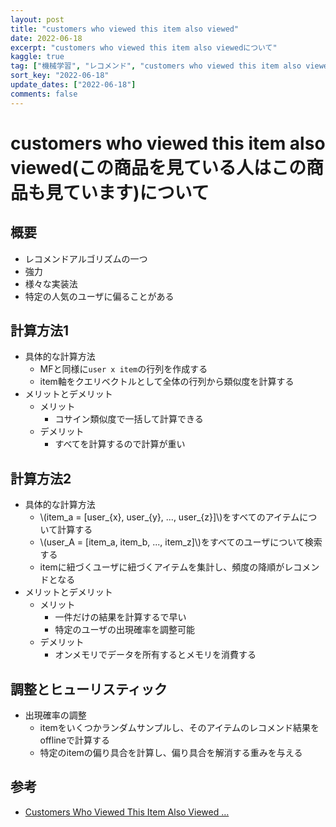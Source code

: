 ```yaml
---
layout: post
title: "customers who viewed this item also viewed"
date: 2022-06-18
excerpt: "customers who viewed this item also viewedについて"
kaggle: true
tag: ["機械学習", "レコメンド", "customers who viewed this item also viewed"]
sort_key: "2022-06-18"
update_dates: ["2022-06-18"]
comments: false
---
```


# customers who viewed this item also viewed(この商品を見ている人はこの商品も見ています)について

## 概要
 - レコメンドアルゴリズムの一つ
 - 強力
 - 様々な実装法
 - 特定の人気のユーザに偏ることがある

## 計算方法1
 - 具体的な計算方法
   - MFと同様に`user x item`の行列を作成する
   - item軸をクエリベクトルとして全体の行列から類似度を計算する
 - メリットとデメリット
   - メリット
     - コサイン類似度で一括して計算できる
   - デメリット
     - すべてを計算するので計算が重い

## 計算方法2
 - 具体的な計算方法
   - \\(item_a = [user_{x}, user_{y}, ..., user_{z}]\\)をすべてのアイテムについて計算する
   - \\(user_A = [item_a, item_b, ..., item_z]\\)をすべてのユーザについて検索する
   - itemに紐づくユーザに紐づくアイテムを集計し、頻度の降順がレコメンドとなる
 - メリットとデメリット
   - メリット
     - 一件だけの結果を計算するで早い
     - 特定のユーザの出現確率を調整可能
   - デメリット
     - オンメモリでデータを所有するとメモリを消費する


## 調整とヒューリスティック
 - 出現確率の調整
   - itemをいくつかランダムサンプルし、そのアイテムのレコメンド結果をofflineで計算する
   - 特定のitemの偏り具合を計算し、偏り具合を解消する重みを与える

## 参考
 - [Customers Who Viewed This Item Also Viewed …](https://towardsdatascience.com/customers-who-viewed-this-item-also-viewed-40026c4eb700)
